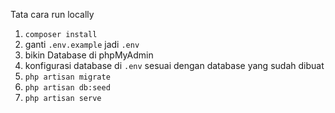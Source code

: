 Tata cara run locally

1. `composer install`
2. ganti `.env.example` jadi `.env`
3. bikin Database di phpMyAdmin
4. konfigurasi database di `.env` sesuai dengan database yang sudah dibuat
5. `php artisan migrate`
6. `php artisan db:seed`
7. `php artisan serve`